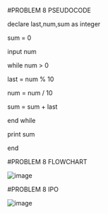 #PROBLEM 8 PSEUDOCODE

declare last,num,sum as integer 

sum = 0

input num

while num > 0

last = num % 10 

num = num / 10

sum = sum + last

end while

print sum

end

#PROBLEM 8 FLOWCHART

![image](https://github.com/user-attachments/assets/7a932d86-41a7-4885-8d0f-51730caa1b18)

#PROBLEM 8 IPO

![image](https://github.com/user-attachments/assets/2c6f3069-c96a-41b1-bf37-1644e9ec6584)

